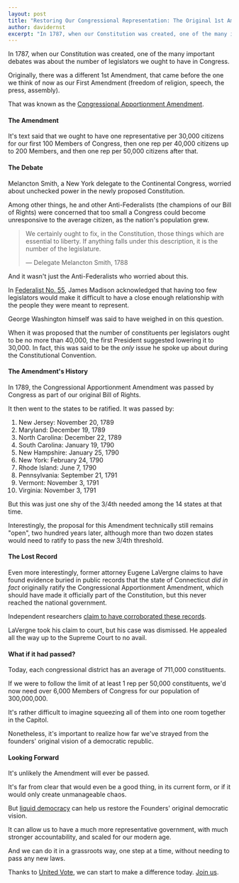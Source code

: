 ```yaml
---
layout: post
title: "Restoring Our Congressional Representation: The Original 1st Amendment"
author: davidernst
excerpt: "In 1787, when our Constitution was created, one of the many important debates was about the number of legislators we ought to have in Congress. Originally, there was a different 1st Amendment, that came before the one we think of now as our First Amendment."
---
```


In 1787, when our Constitution was created, one of the many important debates was about the number of legislators we ought to have in Congress.

Originally, there was a different 1st Amendment, that came before the one we think of now as our First Amendment (freedom of religion, speech, the press, assembly).

That was known as the [Congressional Apportionment Amendment](https://en.wikipedia.org/wiki/Congressional_Apportionment_Amendment).

#### The Amendment

It's text said that we ought to have one representative per 30,000 citizens for our first 100 Members of Congress, then one rep per 40,000 citizens up to 200 Members, and then one rep per 50,000 citizens after that.

#### The Debate

Melancton Smith, a New York delegate to the Continental Congress, worried about unchecked power in the newly proposed Constitution.

Among other things, he and other Anti-Federalists (the champions of our Bill of Rights) were concerned that too small a Congress could become unresponsive to the average citizen, as the nation's population grew.

> We certainly ought to fix, in the Constitution, those things which are essential to liberty. If anything falls under this description, it is the number of the legislature.
>
> — Delegate Melancton Smith, 1788

And it wasn't just the Anti-Federalists who worried about this.

In [Federalist No. 55](http://www.constitution.org/fed/federa55.htm), James Madison acknowledged that having too few legislators would make it difficult to have a close enough relationship with the people they were meant to represent.

George Washington himself was said to have weighed in on this question.

When it was proposed that the number of constituents per legislators ought to be no more than 40,000, the first President suggested lowering it to 30,000. In fact, this was said to be the *only* issue he spoke up about during the Constitutional Convention.

#### The Amendment's History

In 1789, the Congressional Apportionment Amendment was passed by Congress as part of our original Bill of Rights.

It then went to the states to be ratified. It was passed by:

1. New Jersey: November 20, 1789
2. Maryland: December 19, 1789
3. North Carolina: December 22, 1789
4. South Carolina: January 19, 1790
5. New Hampshire: January 25, 1790
6. New York: February 24, 1790
7. Rhode Island: June 7, 1790
8. Pennsylvania: September 21, 1791
9. Vermont: November 3, 1791
10. Virginia: November 3, 1791

But this was just one shy of the 3/4th needed among the 14 states at that time.

Interestingly, the proposal for this Amendment technically still remains "open", two hundred years later, although more than two dozen states would need to ratify to pass the new 3/4th threshold.

#### The Lost Record

Even more interestingly, former attorney Eugene LaVergne claims to have found evidence buried in public records that the state of Connecticut *did in fact* originally ratify the Congressional Apportionment Amendment, which should have made it officially part of the Constitution, but this never reached the national government.

Independent researchers [claim to have corroborated these records](http://www.theblaze.com/contributions/did-this-new-jersey-lawyer-discover-a-lost-constitutional-amendment).

LaVergne took his claim to court, but his case was dismissed. He appealed all the way up to the Supreme Court to no avail.

#### What if it had passed?

Today, each congressional district has an average of 711,000 constituents.

If we were to follow the limit of at least 1 rep per 50,000 constituents, we'd now need over 6,000 Members of Congress for our population of 300,000,000.

It's rather difficult to imagine squeezing all of them into one room together in the Capitol.

Nonetheless, it's important to realize how far we've strayed from the founders' original vision of a democratic republic.

#### Looking Forward

It's unlikely the Amendment will ever be passed.

It's far from clear that would even be a good thing, in its current form, or if it would only create unmanageable chaos.

But [liquid democracy](/2016/09/21/what-is-liquid-democracy/) can help us restore the Founders' original democratic vision.

It can allow us to have a much more representative government, with much stronger accountability, and scaled for our modern age.

And we can do it in a grassroots way, one step at a time, without needing to pass any new laws.

Thanks to [United Vote](/2017/11/06/announcing-united-vote/), we can start to make a difference today. [Join us](https://united.vote/join).
